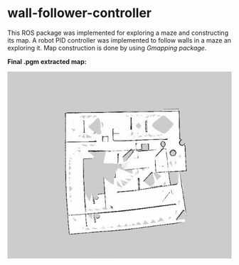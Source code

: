 # wall-follower-controller
This ROS package was implemented for exploring a maze and constructing its map. A robot PID controller was implemented to follow walls in a maze an exploring it. Map construction is done by using *Gmapping package*.

**Final .pgm extracted map:**

![](map.jpg)
